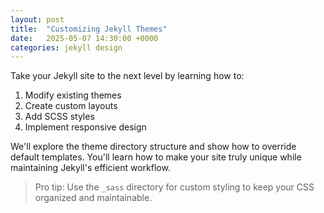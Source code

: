 ```yaml
---
layout: post
title:  "Customizing Jekyll Themes"
date:   2025-05-07 14:30:00 +0000
categories: jekyll design
---
```


Take your Jekyll site to the next level by learning how to:

1. Modify existing themes
2. Create custom layouts
3. Add SCSS styles
4. Implement responsive design

We'll explore the theme directory structure and show how to override default templates. You'll learn how to make your site truly unique while maintaining Jekyll's efficient workflow.

> Pro tip: Use the `_sass` directory for custom styling to keep your CSS organized and maintainable.
